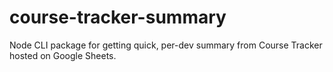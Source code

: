 # course-tracker-summary

Node CLI package for getting quick, per-dev summary from Course
Tracker hosted on Google Sheets.
